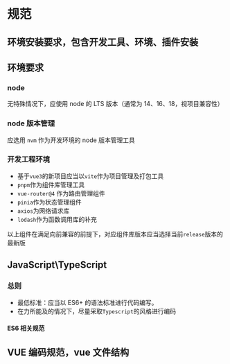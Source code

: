 # 规范

## 环境安装要求，包含开发工具、环境、插件安装

## 环境要求

### node

无特殊情况下，应使用 node 的 LTS 版本（通常为 14、16、18，视项目兼容性）

### node 版本管理

应选用 `nvm` 作为开发环境的 node 版本管理工具

### 开发工程环境

- 基于`vue3`的新项目应当以`vite`作为项目管理及打包工具
- `pnpm`作为组件库管理工具
- `vue-router@4` 作为路由管理组件
- `pinia`作为状态管理组件
- `axios`为网络请求库
- `lodash`作为函数调用库的补充

以上组件在满足向前兼容的前提下，对应组件库版本应当选择当前`release`版本的最新版

## JavaScript\TypeScript

### 总则

- 最低标准：应当以 ES6+ 的语法标准进行代码编写。
- 在力所能及的情况下，尽量采取`Typescript`的风格进行编码

#### ES6 相关规范

## VUE 编码规范，vue 文件结构

